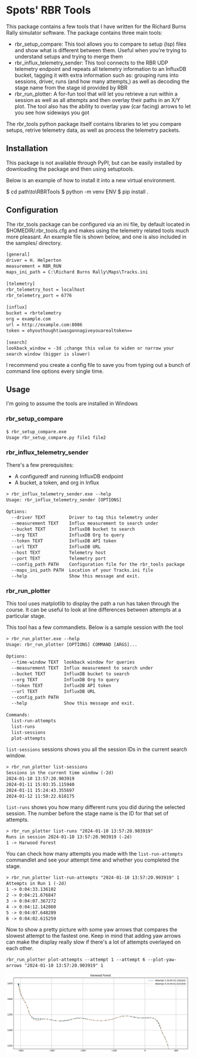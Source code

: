 # Spots' RBR Tools

This package contains a few tools that I have written for the Richard Burns Rally simulator software. The package contains three main tools:

* rbr_setup_compare: This tool allows you to compare to setup (lsp) files and show what is different between them. Useful when you're trying to understand setups and trying to merge them
* rbr_influx_telemetry_sender: This tool connects to the RBR UDP telemetry endpoint and repeats all telemetry information to an InfluxDB bucket, tagging it with extra information such as: grouping runs into sessions, driver, runs (and how many attempts,) as well as decoding the stage name from the stage id provided by RBR
* rbr_run_plotter: A for-fun tool that will let you retrieve a run within a session as well as all attempts and then overlay their paths in an X/Y plot. The tool also has the ability to overlay yaw (car facing) arrows to let you see how sideways you got

The rbr_tools python package itself contains libraries to let you compare setups, retrive telemetry data, as well as process the telemetry packets.

## Installation

This package is not available through PyPI, but can be easily installed by downloading the package and then using setuptools.

Below is an example of how to install it into a new virtual environment.


$ cd path\to\RBRTools
$ python -m venv ENV
$ pip install .


## Configuration

The rbr_tools package can be configured via an ini file, by default located in $HOMEDIR/.rbr_tools.cfg and makes using the telemetry related tools much more pleasant. An example file is shown below, and one is also included in the samples/ directory.

```
[general]
driver = H. Helperton
measurement = RBR_RUN
maps_ini_path = C:\Richard Burns Rally\Maps\Tracks.ini

[telemetry]
rbr_telemetry_host = localhost
rbr_telemetry_port = 6776

[influx]
bucket = rbrtelemetry
org = example.com
url = http://example.com:8086
token = ohyouthoughtiwasgonnagiveyouarealtoken==

[search]
lookback_window = -3d ;change this value to widen or narrow your search window (bigger is slower)
```

I recommend you create a config file to save you from typing out a bunch of command line options every single time.

## Usage
I'm going to assume the tools are installed in Windows

### rbr_setup_compare

```
$ rbr_setup_compare.exe
Usage rbr_setup_compare.py file1 file2
```

### rbr_influx_telemetry_sender

There's a few prerequisites:
* A configuredf and running InfluxDB endpoint
* A bucket, a token, and org in Influx

```
> rbr_influx_telemetry_sender.exe --help
Usage: rbr_influx_telemetry_sender [OPTIONS]

Options:
  --driver TEXT         Driver to tag this telemetry under
  --measurement TEXT    Influx measurement to search under
  --bucket TEXT         InfluxDB bucket to search
  --org TEXT            InfluxDB Org to query
  --token TEXT          InfluxDB API token
  --url TEXT            InfluxDB URL
  --host TEXT           Telemetry host
  --port TEXT           Telemetry port
  --config_path PATH    Configuration file for the rbr_tools package
  --maps_ini_path PATH  Location of your Tracks.ini file
  --help                Show this message and exit.
```
### rbr_run_plotter

This tool uses matplotlib to display the path a run has taken through the course. It can be useful to look at line differences between attempts at a particular stage.

This tool has a few commandlets. Below is a sample session with the tool

```
> rbr_run_plotter.exe --help
Usage: rbr_run_plotter [OPTIONS] COMMAND [ARGS]...

Options:
  --time-window TEXT  lookback window for queries
  --measurement TEXT  Influx measurement to search under
  --bucket TEXT       InfluxDB bucket to search
  --org TEXT          InfluxDB Org to query
  --token TEXT        InfluxDB API token
  --url TEXT          InfluxDB URL
  --config_path PATH
  --help              Show this message and exit.

Commands:
  list-run-attempts
  list-runs
  list-sessions
  plot-attempts
```

`list-sessions` sessions shows you all the session IDs in the current search window.

```
> rbr_run_plotter list-sessions
Sessions in the current time window (-2d)
2024-01-10 13:57:20.903919
2024-01-11 15:03:35.115940
2024-01-11 15:24:43.355697
2024-01-12 11:50:22.618175
```
`list-runs` shows you how many different runs you did during the selected session. The number before the stage name is the ID for that set of attempts.

```
> rbr_run_plotter list-runs "2024-01-10 13:57:20.903919"
Runs in session 2024-01-10 13:57:20.903919 (-2d)
1 -> Harwood Forest
```

You can check how many attempts you made with the `list-run-attempts` commandlet and see your attempt time and whether you completed the stage.

```
> rbr_run_plotter list-run-attempts "2024-01-10 13:57:20.903919" 1
Attempts in Run 1 (-2d)
1 -> 0:04:33.136102
2 -> 0:04:21.676847
3 -> 0:04:07.367272
4 -> 0:04:12.142860
5 -> 0:04:07.648289
6 -> 0:04:02.615259
```

Now to show a pretty picture with some yaw arrows that compares the slowest attempt to the fastest one. Keep in mind that adding yaw arrows can make the display really slow if there's a lot of attempts overlayed on each other.

```
rbr_run_plotter plot-attempts --attempt 1 --attempt 6 --plot-yaw-arrows "2024-01-10 13:57:20.903919" 1
```
![](samples/sample_plotted_run.png?raw=true)